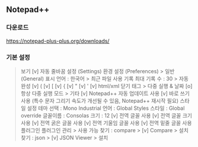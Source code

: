 ## Notepad++

### 다운로드
https://notepad-plus-plus.org/downloads/

### 기본 설정
> 보기
  [v] 자동 줄바꿈
> 설정 (Settings)
  > 환경 설정 (Preferences)
    > 일반 (General)
      표시 언어 : 한국어
    > 최근 파일 사용 기록
      최대 기록 수 : 30
    > 자동 완성
      [v] (
      [v] [
      [v] {
      [v] "
      [v] '
      [v] html/xml 닫기 태그
    > 다중 실행 & 날짜
      [o] 항상 다중 실행 모드
    > 기타
      [v] Notepad++ 자동 업데이트 사용
      [v] 바로 쓰기 사용 (특수 문자 그리기 속도가 개선될 수 있음, Notepad++ 재시작 필요)
  > 스타일 설정
    테마 선택 : Mono Industrial
    언어 : Global Styles
    스타일 : Global override
    글꼴이름 : Consolas
    크기 : 12
    [v] 전역 글꼴 사용
    [v] 전역 글꼴 크기 사용
    [v] 전역 굵은 글꼴 사용
    [v] 전역 기울임 글꼴 사용
    [v] 전역 밑줄 글꼴 사용
> 플러그인
  > 플러그인 관리
    > 사용 가능
      찾기 : compare > [v] Compare > 설치
      찾기 : json > [v] JSON Viewer > 설치
